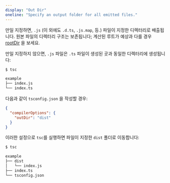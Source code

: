 ```yaml
---
display: "Out Dir"
oneline: "Specify an output folder for all emitted files."
---
```


만일 지정하면, `.js` (이 외에도 `.d.ts`, `.js.map`, 등.) 파일이 지정한 디렉터리로 배출됩니다.
원본 파일의 디렉터리 구조는 보존됩니다; 계산된 루트가 예상과 다를 경우 [rootDir](#rootDir) 을 보세요.

만일 지정하지 않으면, `.js` 파일은 `.ts` 파일이 생성된 곳과 동일한 디렉터리에 생성됩니다:

```sh
$ tsc

example
├── index.js
└── index.ts
```

다음과 같이 `tsconfig.json` 을 작성할 경우:

```json tsconfig
{
  "compilerOptions": {
    "outDir": "dist"
  }
}
```

이러한 설정으로 `tsc`를 실행하면 파일이 지정한 `dist` 폴더로 이동합니다:

```sh
$ tsc

example
├── dist
│   └── index.js
├── index.ts
└── tsconfig.json
```
